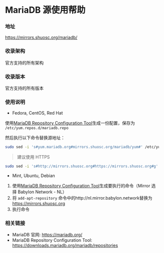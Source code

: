 # MariaDB 源使用帮助

### 地址

https://mirrors.shuosc.org/mariadb/

### 收录架构

官方支持的所有架构

### 收录版本

官方支持的所有版本

### 使用说明

- Fedora, CentOS, Red Hat

使用[MariaDB Repository Configuration Tool](https://downloads.mariadb.org/mariadb/repositories)生成一份配置，保存为 ``/etc/yum.repos.d/mariadb.repo``

然后执行以下命令替换源地址：

```bash
sudo sed -i 's#yum.mariadb.org#mirrors.shuosc.org/mariadb/yum#' /etc/yum.repos.d/mariadb
```

> 建议使用 HTTPS

```bash
sudo sed -i 's#http://mirrors.shuosc.org#https://mirrors.shuosc.org#g' /etc/yum.repos.d/mariadb
```

- Mint, Ubuntu, Debian

1. 使用[MariaDB Repository Configuration Tool](https://downloads.mariadb.org/mariadb/repositories)生成要执行的命令（Mirror 选择 Babylon Network - NL）
2. 将 ``add-apt-repository`` 命令中的http://nl.mirror.babylon.network替换为 https://mirrors.shuosc.org
3. 执行命令

### 相关链接 

  * MariaDB 官网: https://mariadb.org/
  * MariaDB Repository Configuration Tool: https://downloads.mariadb.org/mariadb/repositories